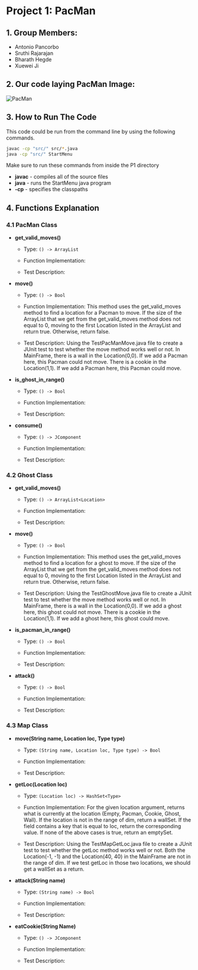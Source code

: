 # Project 1: PacMan
## 1. Group Members: 
 * Antonio Pancorbo 
 * Sruthi Rajarajan 
 * Bharath Hegde 
 * Xuewei Ji

## 2. Our code laying PacMan Image:
![PacMan]()

## 3. How to Run The Code 
This code could be run from the command line by using the following commands.
```bash
javac -cp "src/" src/*.java
java -cp "src/" StartMenu
```
Make sure to run these commands from inside the P1 directory
- **javac** - compiles all of the source files
- **java** - runs the StartMenu java program
- **-cp** - specifies the classpaths

## 4. Functions Explanation
### 4.1 PacMan Class
- **get_valid_moves()**
  + Type: `() -> ArrayList`

  + Function Implementation:

  + Test Description:

- **move()**
  + Type: `() -> Bool`

  + Function Implementation: This method uses the get_valid_moves method to find a location for a Pacman to move. If the size of the ArrayList that we get from the get_valid_moves method does not equal to 0, moving to the first Location listed in the ArrayList and return true. Otherwise, return false.

  + Test Description: Using the TestPacManMove.java file to create a JUnit test to test whether the move method works well or not. In MainFrame, there is a wall in the Location(0,0). If we add a Pacman here, this Pacman could not move. There is a cookie in the Location(1,1). If we add a Pacman here, this Pacman could move. 

- **is_ghost_in_range()**
  + Type: `() -> Bool`

  + Function Implementation:

  + Test Description:

- **consume()**
  + Type: `() -> JComponent`

  + Function Implementation:

  + Test Description:

### 4.2 Ghost Class
- **get_valid_moves()**
  + Type: `() -> ArrayList<Location>`

  + Function Implementation:

  + Test Description:

- **move()**
  + Type: `() -> Bool`

  + Function Implementation: This method uses the get_valid_moves method to find a location for a ghost to move. If the size of the ArrayList that we get from the get_valid_moves method does not equal to 0, moving to the first Location listed in the ArrayList and return true. Otherwise, return false.

  + Test Description: Using the TestGhostMove.java file to create a JUnit test to test whether the move method works well or not. In MainFrame, there is a wall in the Location(0,0). If we add a ghost here, this ghost could not move. There is a cookie in the Location(1,1). If we add a ghost here, this ghost could move. 

- **is_pacman_in_range()**
  + Type: `() -> Bool`

  + Function Implementation:

  + Test Description:

- **attack()**
  + Type: `() -> Bool`

  + Function Implementation:

  + Test Description:

### 4.3 Map Class
- **move(String name, Location loc, Type type)**
  + Type: `(String name, Location loc, Type type) -> Bool`

  + Function Implementation:

  + Test Description:

- **getLoc(Location loc)**
  + Type: `(Location loc) -> HashSet<Type>`

  + Function Implementation: For the given location argument, returns what is currently at the location (Empty, Pacman, Cookie, Ghost, Wall). If the location is not in the range of dim, return a wallSet. If the field contains a key that is equal to loc, return the corresponding value. If none of the above cases is true, return an emptySet.

  + Test Description: Using the TestMapGetLoc.java file to create a JUnit test to test whether the getLoc method works well or not. Both the Location(-1, -1) and the Location(40, 40) in the MainFrame are not in the range of dim. If we test getLoc in those two locations, we should get a wallSet as a return.

- **attack(String name)**
  + Type: `(String name) -> Bool`

  + Function Implementation:

  + Test Description:

- **eatCookie(String Name)**
  + Type: `() -> JComponent`

  + Function Implementation:

  + Test Description:
